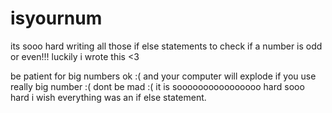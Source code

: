# isyournum
its sooo hard writing all those if else statements to check if a number is odd or even!!! 
luckily i wrote this <3 

be patient for big numbers ok :( and your computer will explode if you use really big number :(
dont be mad :( it is soooooooooooooooo hard sooo hard i wish everything was an if else statement.
